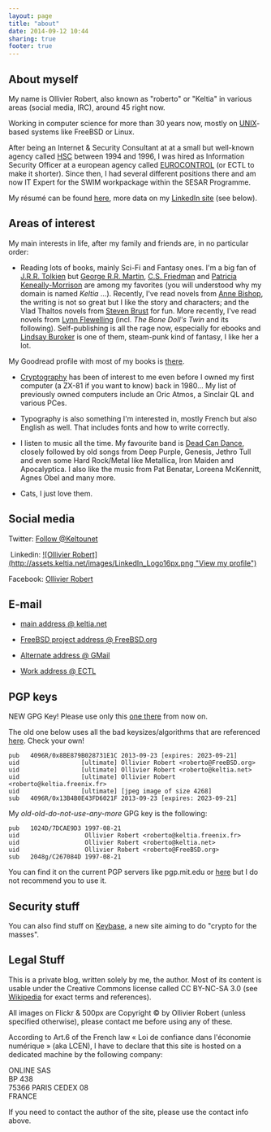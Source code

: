 ```yaml
---
layout: page
title: "about"
date: 2014-09-12 10:44
sharing: true
footer: true
---
```


## About myself

My name is Ollivier Robert, also known as "roberto" or "Keltia" in various areas (social media, IRC), around 45 right now.

Working in computer science for more than 30 years now, mostly on [UNIX](http://en.wikipedia.org/wiki/Unix)-based systems like FreeBSD or Linux.

After being an Internet & Security Consultant at at a small but well-known agency called [HSC](http://www.hsc.fr/) between 1994 and 1996, I was hired as Information Security Officer at a european agency called [EUROCONTROL](http://www.eurocontrol.int/) (or ECTL to make it shorter).  Since then, I had several different positions there and am now IT Expert for the SWIM workpackage within the SESAR Programme.

My résumé can be found [here](http://assets.keltia.net/cv-roberto.pdf), more data on my [LinkedIn site](http://linkedin.com/) (see below).

## Areas of interest

My main interests in life, after my family and friends are, in no particular order:

* Reading lots of books, mainly Sci-Fi and Fantasy ones.
I'm a big fan of [J.R.R. Tolkien](http://en.wikipedia.org/wiki/Tolkien) but [George R.R. Martin](http://en.wikipedia.org/wiki/George_R._R._Martin), [C.S. Friedman](http://en.wikipedia.org/wiki/C.S._Friedman) and [Patricia Keneally-Morrison](http://en.wikipedia.org/wiki/Patricia_Kennealy-Morrison) are among my favorites (you will understood why my domain is named <em>Keltia</em> …).  Recently, I've read novels from [Anne Bishop](http://en.wikipedia.org/wiki/Anne_Bishop), the writing is not so great but I like the story and characters; and the Vlad Thaltos novels from [Steven Brust](http://en.wikipedia.org/wiki/Steven_Brust) for fun.  More recently, I've read novels from [Lynn Flewelling](http://en.wikipedia.org/wiki/Lynn_Flewelling) (incl. _The Bone Doll's Twin_ and its following).  Self-publishing is all the rage now, especially for ebooks and [Lindsay Buroker](https://www.goodreads.com/author/show/4512224.Lindsay_Buroker) is one of them, steam-punk kind of fantasy, I like her a lot.

My Goodread profile with most of my books is [there](https://www.goodreads.com/user/show/3581338-ollivier).

* [Cryptography](https://www.keltia.net/topics/cryptography) has been of interest to me even before I owned my first computer (a ZX-81 if you want to know) back in 1980… My list of previously owned computers include an Oric Atmos, a Sinclair QL and various PCes.

* Typography is also something I'm interested in, mostly French but also English as well.  That includes fonts and how to write correctly.

* I listen to music all the time.  My favourite band is [Dead Can Dance](http://deadcandance.com/), closely followed by old songs from Deep Purple, Genesis, Jethro Tull and even some Hard Rock/Metal like Metallica, Iron Maiden and Apocalyptica.  I also like the music from Pat Benatar, Loreena McKennitt, Agnes Obel and many more.

* Cats, I just love them.

## Social media

Twitter: <a href="https://twitter.com/Keltounet" class="twitter-follow-button" data-show-count="false">Follow @Keltounet</a>
<script>!function(d,s,id){var js,fjs=d.getElementsByTagName(s)[0];if(!d.getElementById(id)){js=d.createElement(s);js.id=id;js.src="//platform.twitter.com/widgets.js";fjs.parentNode.insertBefore(js,fjs);}}(document,"script","twitter-wjs");</script> Linkedin: <a href="http://fr.linkedin.com/in/keltia/">![Ollivier Robert](http://assets.keltia.net/images/LinkedIn_Logo16px.png "View my profile")</a><br/>
Facebook: [Ollivier Robert](http://facebook.com/keltia/)<br/>

## E-mail

* [main address @ keltia.net](mailto:roberto@keltia.net)<br/>
* [FreeBSD project address @ FreeBSD.org](mailto:roberto@FreeBSD.org)<br/>
* [Alternate address @ GMail](mailto:keltia@gmail.com)<br/>

* [Work address @ ECTL](mailto:ollivier.robert@eurocontrol.int)<br/>

## PGP keys

NEW GPG Key!  Please use only this [one there](https://www.keltia.net/keys/8BE879B028731E1C.asc) from now on.

The old one below uses all the bad keysizes/algorithms that are referenced [here](https://we.riseup.net/riseuplabs+paow/openpgp-best-practices#openpgp-key-checks).  Check your own!

    pub   4096R/0x8BE879B028731E1C 2013-09-23 [expires: 2023-09-21]
    uid                 [ultimate] Ollivier Robert <roberto@FreeBSD.org>
    uid                 [ultimate] Ollivier Robert <roberto@keltia.net>
    uid                 [ultimate] Ollivier Robert <roberto@keltia.freenix.fr>
    uid                 [ultimate] [jpeg image of size 4268]
    sub   4096R/0x13B4B0E43FD6021F 2013-09-23 [expires: 2023-09-21]

My *old-old-do-not-use-any-more* GPG key is the following:

    pub   1024D/7DCAE9D3 1997-08-21
    uid                  Ollivier Robert <roberto@keltia.freenix.fr>
    uid                  Ollivier Robert <roberto@keltia.net>
    uid                  Ollivier Robert <roberto@FreeBSD.org>
    sub   2048g/C267084D 1997-08-21

You can find it on the current PGP servers like pgp.mit.edu or [here](https://www.keltia.net/keys/7DCAE9D3.asc) but I do not recommend you to use it.

## Security stuff

You can also find stuff on [Keybase](https://keybase.io/roberto), a new site aiming to do "crypto for the masses".

## Legal Stuff

This is a private blog, written solely by me, the author.  Most of its content is usable under the Creative Commons license called CC BY-NC-SA 3.0 (see [Wikipedia](http://en.wikipedia.org/wiki/Wikipedia:Text_of_Creative_Commons_Attribution-ShareAlike_3.0_Unported_License) for exact terms and references).

All images on Flickr & 500px are Copyright © by Ollivier Robert (unless specified otherwise), please contact me before using any of these.

According to Art.6 of the French law « Loi de confiance dans l'économie numérique » (aka LCEN), I have to declare that this site is hosted on a dedicated machine by the following company:

ONLINE SAS<br/>
BP 438<br/>
75366 PARIS CEDEX 08<br/>
FRANCE<br/>

If you need to contact the author of the site, please use the contact info above.

